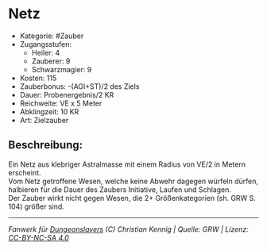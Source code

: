 # Netz  
- Kategorie: #Zauber  
- Zugangsstufen:  
  - Heiler: 4  
  - Zauberer: 9  
  - Schwarzmagier: 9  
- Kosten: 115  
- Zauberbonus: -(AGI+ST)/2 des Ziels  
- Dauer: Probenergebnis/2 KR  
- Reichweite: VE x 5 Meter  
- Abklingzeit: 10 KR  
- Art: Zielzauber     

## Beschreibung:
Ein Netz aus klebriger Astralmasse mit einem Radius von VE/2 in Metern erscheint.<br>Vom Netz getroffene Wesen, welche keine Abwehr dagegen würfeln dürfen, halbieren für die Dauer des Zaubers Initiative, Laufen und Schlagen.<br>Der Zauber wirkt nicht gegen Wesen, die 2+ Größenkategorien (sh. GRW S. 104) größer sind.


___
*Fanwerk für [Dungeonslayers](https://www.dungeonslayers.net/) (C) Christian Kennig | Quelle: GRW | Lizenz: [CC-BY-NC-SA 4.0](https://creativecommons.org/licenses/by-nc-sa/4.0/deed.de)*
